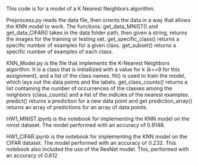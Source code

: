 This code is for a model of a K Nearest Neighbors algorithm.

Preprocess.py reads the data file, then orients the data in a way that allows the KNN model to work. The functions: get_data_MNIST() and get_data_CIFAR() takes in the data folder path, then given a string, returns the images for the training or testing set. get_specific_class() returns a specific number of examples for a given class. get_subset() returns a specific number of examples of each class.


KNN_Model.py is the file that implements the K-Nearest Neighbors algorithm. It is a class that is initiallized with a value for k (k==9 for this assignment), and a list of the class names. fit() is used to train the model, which lays out the data points and the labels. get_class_counts() returns a list containing the number of occurrences of the classes among the neighbors (class_counts) and a list of the indicies of the nearest examples. predict() returns a prediction for a new data point and get prediction_array() returns an array of predictions for an array of data points.


HW1_MNIST.ipynb is the notebook for implementing the KNN model on the mnist dataset. The model performed with an accuracy of 0.9148.

HW1_CIFAR.ipynb is the notebook for implementing the KNN model on the CIFAR dataset. The model performed with an accuracy of 0.232. This notebook also included the use of the ResNet model. This, performed with an accuracy of 0.612
